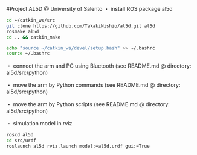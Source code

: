 #Project AL5D @ University of Salento
・ install ROS package al5d  
```bash
cd ~/catkin_ws/src
git clone https://github.com/TakakiNishio/al5d.git al5d
rosmake al5d
cd .. && catkin_make
```
```bash
echo "source ~/catkin_ws/devel/setup.bash" >> ~/.bashrc
source ~/.bashrc
```

・ connect the arm and PC using Bluetooth (see README.md @ directory: al5d/src/python)    

・ move the arm by Python commands (see README.md @ directory: al5d/src/python)    

・ move the arm by Python scripts (see README.md @ directory: al5d/src/python)    

・ simulation model in rviz    
```bash
roscd al5d
cd src/urdf
roslaunch al5d rviz.launch model:=al5d.urdf gui:=True
```


